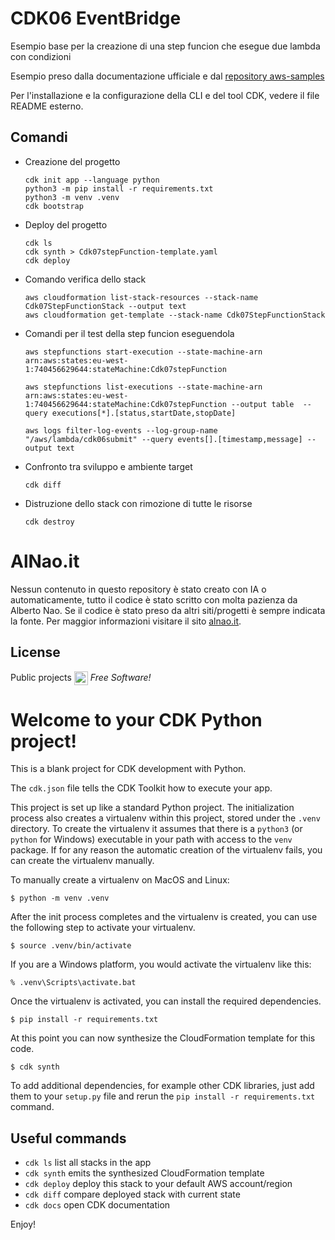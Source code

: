 # CDK06 EventBridge
Esempio base per la creazione di una step funcion che esegue due lambda con condizioni

Esempio preso dalla documentazione ufficiale e dal [repository aws-samples](https://github.com/aws-samples/aws-cdk-examples/blob/main/python/stepfunctions/stepfunctions/stepfunctions_stack.py)

Per l'installazione e la configurazione della CLI e del tool CDK, vedere il file README esterno.

## Comandi 
- Creazione del progetto
    ```
    cdk init app --language python
    python3 -m pip install -r requirements.txt
    python3 -m venv .venv
    cdk bootstrap
    ```
- Deploy del progetto
    ```
    cdk ls
    cdk synth > Cdk07stepFunction-template.yaml
    cdk deploy      
    ```
- Comando verifica dello stack
    ```
    aws cloudformation list-stack-resources --stack-name Cdk07StepFunctionStack --output text
    aws cloudformation get-template --stack-name Cdk07StepFunctionStack
    ```
- Comandi per il test della step funcion eseguendola
    ```
    aws stepfunctions start-execution --state-machine-arn arn:aws:states:eu-west-1:740456629644:stateMachine:Cdk07stepFunction

    aws stepfunctions list-executions --state-machine-arn arn:aws:states:eu-west-1:740456629644:stateMachine:Cdk07stepFunction --output table  --query executions[*].[status,startDate,stopDate]    
    
    aws logs filter-log-events --log-group-name "/aws/lambda/cdk06submit" --query events[].[timestamp,message] --output text

    ```
- Confronto tra sviluppo e ambiente target
    ```
    cdk diff 
    ```
- Distruzione dello stack con rimozione di tutte le risorse
    ```    
    cdk destroy
    ```


# AlNao.it
Nessun contenuto in questo repository è stato creato con IA o automaticamente, tutto il codice è stato scritto con molta pazienza da Alberto Nao. Se il codice è stato preso da altri siti/progetti è sempre indicata la fonte. Per maggior informazioni visitare il sito [alnao.it](https://www.alnao.it/).

## License
Public projects 
<a href="https://it.wikipedia.org/wiki/GNU_General_Public_License"  valign="middle"><img src="https://img.shields.io/badge/License-GNU-blue" style="height:22px;"  valign="middle"></a> 
*Free Software!*



# Welcome to your CDK Python project!

This is a blank project for CDK development with Python.

The `cdk.json` file tells the CDK Toolkit how to execute your app.

This project is set up like a standard Python project.  The initialization
process also creates a virtualenv within this project, stored under the `.venv`
directory.  To create the virtualenv it assumes that there is a `python3`
(or `python` for Windows) executable in your path with access to the `venv`
package. If for any reason the automatic creation of the virtualenv fails,
you can create the virtualenv manually.

To manually create a virtualenv on MacOS and Linux:

```
$ python -m venv .venv
```

After the init process completes and the virtualenv is created, you can use the following
step to activate your virtualenv.

```
$ source .venv/bin/activate
```

If you are a Windows platform, you would activate the virtualenv like this:

```
% .venv\Scripts\activate.bat
```

Once the virtualenv is activated, you can install the required dependencies.

```
$ pip install -r requirements.txt
```

At this point you can now synthesize the CloudFormation template for this code.

```
$ cdk synth
```

To add additional dependencies, for example other CDK libraries, just add
them to your `setup.py` file and rerun the `pip install -r requirements.txt`
command.

## Useful commands

 * `cdk ls`          list all stacks in the app
 * `cdk synth`       emits the synthesized CloudFormation template
 * `cdk deploy`      deploy this stack to your default AWS account/region
 * `cdk diff`        compare deployed stack with current state
 * `cdk docs`        open CDK documentation

Enjoy!
